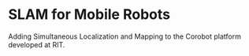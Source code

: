 # SLAM for Mobile Robots
Adding Simultaneous Localization and Mapping to the Corobot platform developed at RIT.
